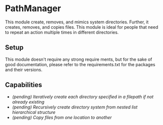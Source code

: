 # PathManager
This module create, removes, and mimics system directories. Further, it creates, removes, and copies files. This module is ideal for people that need to repeat an action multiple times in different directories.

## Setup
This module doesn't require any strong require ments, but for the sake of good documentation, please refer to the requirements.txt for the packages and their versions.

## Capabilities
* *(pending) Iteratively create each directory specified in a filepath if not already existing*
* *(pending) Recursively create directory system from nested list hierarchical structure*
* *(pending) Copy files from one location to another*
